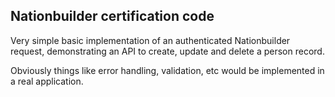 ## Nationbuilder certification code

Very simple basic implementation of an authenticated Nationbuilder request, demonstrating an API to create, update and delete a person record. 

Obviously things like error handling, validation, etc would be implemented in a real application. 